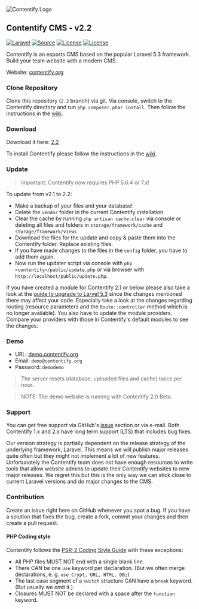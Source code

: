 ![Contentify Logo](http://www.contentify.org/img/hero_small.png)

## Contentify CMS - v2.2

[![Laravel](https://img.shields.io/badge/Laravel-5.3-orange.svg?style=flat-square)](http://laravel.com)
[![Source](http://img.shields.io/badge/source-Contentify/Contentify-blue.svg?style=flat-square)](https://github.com/Contentify/Contentify)
[![License](http://img.shields.io/badge/license-MIT-brightgreen.svg?style=flat-square)](https://tldrlegal.com/license/mit-license)
[![License](https://img.shields.io/gitter/room/badges/shields.svg?style=flat-square)](https://gitter.im/Contentify)

Contentify is an esports CMS based on the popular Laravel 5.3 framework. Build your team website with a modern CMS.

Website: [contentify.org](http://contentify.org/)

### Clone Repository

Clone this repository (`2.2` branch) via git. Via console, switch to the Contentify directory and run `php composer.phar install`. Then follow the instructions in the [wiki](https://github.com/Contentify/Contentify/wiki/Installation).

### Download

Download it here: [2.2](https://github.com/Contentify/Contentify/releases/tag/v2.2)

To install Contentify please follow the instructions in the [wiki](https://github.com/Contentify/Contentify/wiki/Installation).

### Update

> Important: Contentify now requires PHP 5.6.4 or 7.x!

To update from v2.1 to 2.2:
* Make a backup of your files and your database!
* Delete the `vendor` folder in the current Contentify installation
* Clear the cache by running `php artisan cache:clear` via console or deleting all files and folders in 
`storage/framework/cache` and `storage/framework/views`
* Download the files for the update and copy & paste them into the Contentify folder. Replace existing files.
* If you have made changes to the files in the `config` folder, you have to add them again.
* Now run the updater script via console with `php <contentify>/public/update.php` or via browser with `http://localhost/public/update.php`.

If you have created a module for Contentify 2.1 or below please also take a look at the
[guide to upgrade to Larvel 5.3](https://laravel.com/docs/5.3/upgrade#upgrade-5.3.0) since the changes mentioned there
may affect your code. Especially take a look at the changes regarding routing (resource parameters and the 
`Route::controller` method which is no longer available). 
You also have to update the module providers. Compare your providers with those in Contentify's default modules to see the changes.

### Demo

* URL: [demo.contentify.org](http://demo.contentify.org/)
* Email: `demo@contentify.org`
* Password: `demodemo`

> The server resets (database, uploaded files and cache) twice per hour.

> NOTE: The demo website is running with Contentify 2.0 Beta.

### Support

You can get free support via GitHub's [issue](https://github.com/Contentify/Contentify/issues) section or via e-mail. Both Contentify 1.x and 2.x have long term support (LTS) that includes bug fixes. 

Our version strategy is partially dependent on the release strategy of the underlying framework, Laravel. This means we will publish major releases quite often but they might not implement a lot of new features. Unfortunately the Contentify team does not have enough resources to write tools that allow website admins to update their Contentify websites to new major releases. We regret this but this is the only way we can stick close to current Laravel versions and do major changes to the CMS.

### Contribution

Create an issue right here on GitHub whenever you spot a bug. If you have a solution that fixes the bug, create a fork, commit your changes and then create a pull request.

#### PHP Coding style

Contentify follows the [PSR-2 Coding Style Guide](https://github.com/php-fig/fig-standards/blob/master/accepted/PSR-2-coding-style-guide.md) with these exceptions:

* All PHP files MUST NOT end with a single blank line.
* There CAN be one `use` keyword per declaration. (But we often merge declarations, e. g. `use Crypt, URL, HTML, DB;`)
* The last case segment of a `switch` structure CAN have a `break` keyword. (But usually we omit it.)
* Closures MUST NOT be declared with a space after the `function` keyword.
